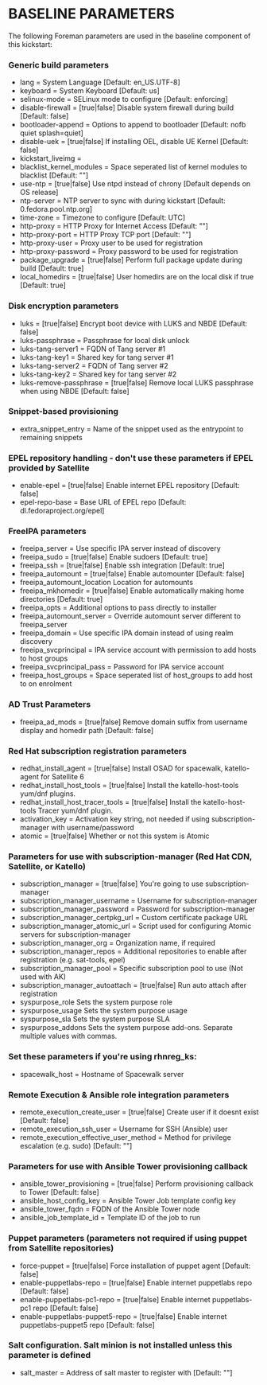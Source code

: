 # BASELINE PARAMETERS

The following Foreman parameters are used in the baseline component of this kickstart:

### Generic build parameters
- lang = <string>                               System Language [Default: en_US.UTF-8]
- keyboard = <string>                           System Keyboard [Default: us]
- selinux-mode = <string>                       SELinux mode to configure [Default: enforcing]
- disable-firewall = [true|false]               Disable system firewall during build [Default: false]
- bootloader-append = <string>                  Options to append to bootloader [Default: nofb quiet splash=quiet]
- disable-uek = [true|false]                    If installing OEL, disable UE Kernel [Default: false]
- kickstart_liveimg =
- blacklist_kernel_modules = <string>           Space seperated list of kernel modules to blacklist [Default: ""]
- use-ntp = [true|false]                        Use ntpd instead of chrony [Default depends on OS release]
- ntp-server = <fqdn>                           NTP server to sync with during kickstart [Default: 0.fedora.pool.ntp.org]
- time-zone = <string>                          Timezone to configure [Default: UTC]
- http-proxy = <fqdn>                           HTTP Proxy for Internet Access [Default: ""]
- http-proxy-port = <port>                      HTTP Proxy TCP port [Default: ""]
- http-proxy-user = <user>                      Proxy user to be used for registration
- http-proxy-password = <password>              Proxy password to be used for registration
- package_upgrade = [true|false]                Perform full package update during build [Default: true]
- local_homedirs = [true|false]                 User homedirs are on the local disk if true [Default: true]


### Disk encryption parameters
- luks = [true|false]                           Encrypt boot device with LUKS and NBDE [Default: false]
- luks-passphrase = <password>                  Passphrase for local disk unlock
- luks-tang-server1 = <fqdn>                    FQDN of Tang server #1
- luks-tang-key1 = <string>                     Shared key for tang server #1
- luks-tang-server2 = <fqdn>                    FQDN of Tang server #2
- luks-tang-key2 = <string>                     Shared key for tang server #2
- luks-remove-passphrase = [true|false]         Remove local LUKS passphrase when using NBDE [Default: false]


### Snippet-based provisioning
- extra_snippet_entry = <string>      Name of the snippet used as the entrypoint to remaining snippets


### EPEL repository handling - don't use these parameters if EPEL provided by Satellite
- enable-epel = [true|false]                    Enable internet EPEL repository [Default: false]
- epel-repo-base = <url>                        Base URL of EPEL repo  [Default: dl.fedoraproject.org/epel]


### FreeIPA parameters
- freeipa_server = <fqdn>                       Use specific IPA server instead of discovery
- freeipa_sudo = [true|false]                   Enable sudoers  [Default: true]
- freeipa_ssh = [true|false]                    Enable ssh integration  [Default: true]
- freeipa_automount = [true|false]              Enable automounter  [Default: false]
- freeipa_automount_location                    Location for automounts
- freeipa_mkhomedir = [true|false]              Enable automatically making home directories  [Default: true]
- freeipa_opts = <string>                       Additional options to pass directly to installer
- freeipa_automount_server = <fqdn>             Override automount server different to freeipa_server
- freeipa_domain = <domain>                     Use specific IPA domain instead of using realm discovery
- freeipa_svcprincipal = <username>             IPA service account with permission to add hosts to host groups
- freeipa_svcprincipal_pass = <password>        Password for IPA service account
- freeipa_host_groups = <string>                Space seperated list of host_groups to add host to on enrolment


### AD Trust Parameters
- freeipa_ad_mods = [true|false]                Remove domain suffix from username display and homedir path [Default: false]


### Red Hat subscription registration parameters
- redhat_install_agent = [true|false]           Install OSAD for spacewalk, katello-agent for Satellite 6
- redhat_install_host_tools = [true|false]      Install the katello-host-tools yum/dnf plugins.
- redhat_install_host_tracer_tools = [true|false]  Install the katello-host-tools Tracer yum/dnf plugin.
- activation_key = <key>                        Activation key string, not needed if using subscription-manager with username/password
- atomic = [true|false]                         Whether or not this system is Atomic


### Parameters for use with subscription-manager (Red Hat CDN, Satellite, or Katello)
- subscription_manager = [true|false]           You're going to use subscription-manager
- subscription_manager_username = <username>    Username for subscription-manager
- subscription_manager_password = <password>    Password for subscription-manager
- subscription_manager_certpkg_url = <url>      Custom certificate package URL
- subscription_manager_atomic_url = <url>       Script used for configuring Atomic servers for subscription-manager
- subscription_manager_org = <org name>         Organization name, if required
- subscription_manager_repos = <repos>          Additional repositories to enable after registration (e.g. sat-tools, epel)
- subscription_manager_pool = <pool>            Specific subscription pool to use (Not used with AK)
- subscription_manager_autoattach = [true|false] Run auto attach after registration
- syspurpose_role                               Sets the system purpose role
- syspurpose_usage                              Sets the system purpose usage
- syspurpose_sla                                Sets the system purpose SLA
- syspurpose_addons                             Sets the system purpose add-ons. Separate multiple values with commas.


### Set these parameters if you're using rhnreg_ks:
- spacewalk_host = <hostname>                   Hostname of Spacewalk server


### Remote Execution & Ansible role integration parameters
- remote_execution_create_user = [true|false]   Create user if it doesnt exist [Default: false]
- remote_execution_ssh_user = <username>        Username for SSH (Ansible) user
- remote_execution_effective_user_method = <string>  Method for privilege escalation (e.g. sudo) [Default: ""]


### Parameters for use with Ansible Tower provisioning callback
- ansible_tower_provisioning = [true|false]     Perform provisioning callback to Tower [Default: false]
- ansible_host_config_key = <string>            Ansible Tower Job template config key
- ansible_tower_fqdn = <fqdn>                   FQDN of the Ansible Tower node
- ansible_job_template_id = <integer>           Template ID of the job to run


### Puppet parameters (parameters not required if using puppet from Satellite repositories)
- force-puppet = [true|false]                   Force installation of puppet agent [Default: false]
- enable-puppetlabs-repo = [true|false]         Enable internet puppetlabs repo [Default: false]
- enable-puppetlabs-pc1-repo = [true|false]     Enable internet puppetlabs-pc1 repo [Default: false]
- enable-puppetlabs-puppet5-repo = [true|false] Enable internet puppetlabs-puppet5 repo [Default: false]


### Salt configuration. Salt minion is not installed unless this parameter is defined
- salt_master = <fqdn>                          Address of salt master to register with [Default: ""]
